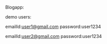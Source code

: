Blogapp:

demo users:

emailId:user1@gmail.com
password:user1234

emailId:user2@gmail.com
password:user1234
